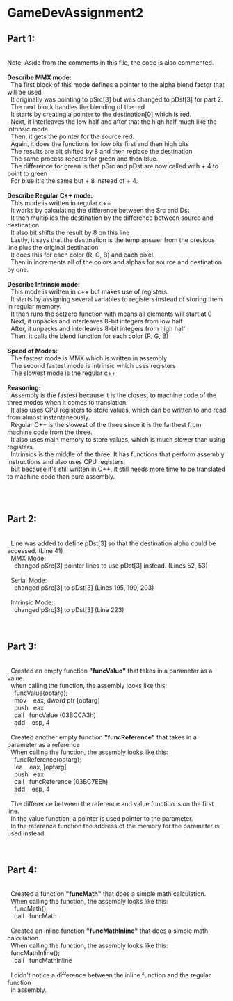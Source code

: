 # GameDevAssignment2

<h2>Part 1:</h2><br />
Note: Aside from the comments in this file, the code is also commented.<br />
<br />
<b>Describe MMX mode:</b><br />
&nbsp;&nbsp;The first block of this mode defines a pointer to the alpha blend factor that will be used<br />
&nbsp;&nbsp;It originally was pointing to pSrc[3] but was changed to pDst[3] for part 2.<br />
&nbsp;&nbsp;The next block handles the blending of the red<br />
&nbsp;&nbsp;It starts by creating a pointer to the destination[0] which is red.<br />
&nbsp;&nbsp;Next, it interleaves the low half and after that the high half much like the intrinsic mode<br />
&nbsp;&nbsp;Then, it gets the pointer for the source red.<br />
&nbsp;&nbsp;Again, it does the functions for low bits first and then high bits<br />
&nbsp;&nbsp;The results are bit shifted by 8 and then replace the destination<br />
&nbsp;&nbsp;The same process repeats for green and then blue.<br />
&nbsp;&nbsp;The difference for green is that pSrc and pDst are now called with + 4 to point to green<br />
&nbsp;&nbsp;For blue it's the same but + 8 instead of + 4.<br />
<br />
<b>Describe Regular C++ mode:</b><br />
&nbsp;&nbsp;This mode is written in regular c++<br />
&nbsp;&nbsp;It works by calculating the difference between the Src and Dst<br />
&nbsp;&nbsp;It then multiplies the destination by the difference between source and destination<br />
&nbsp;&nbsp;It also bit shifts the result by 8 on this line<br />
&nbsp;&nbsp;Lastly, it says that the destination is the temp answer from the previous line plus the original destination<br />
&nbsp;&nbsp;It does this for each color (R, G, B) and each pixel.<br />
&nbsp;&nbsp;Then in increments all of the colors and alphas for source and destination by one. <br />
<br />
<b>Describe Intrinsic mode:</b><br />
&nbsp;&nbsp;This mode is written in c++ but makes use of registers.<br />
&nbsp;&nbsp;It starts by assigning several variables to registers instead of storing them in regular memory.<br />
&nbsp;&nbsp;It then runs the setzero function with means all elements will start at 0<br />
&nbsp;&nbsp;Next, it unpacks and interleaves 8-bit integers from low half<br />
&nbsp;&nbsp;After, it unpacks and interleaves 8-bit integers from high half<br />
&nbsp;&nbsp;Then, it calls the blend function for each color (R, G, B)<br />
<br />
<b>Speed of Modes:</b><br />
&nbsp;&nbsp;The fastest mode is MMX which is written in assembly<br />
&nbsp;&nbsp;The second fastest mode is Intrinsic which uses registers<br />
&nbsp;&nbsp;The slowest mode is the regular c++<br />
<br />
<b>Reasoning:</b><br />
&nbsp;&nbsp;Assembly is the fastest because it is the closest to machine code of the three modes when it comes to translation. <br />
&nbsp;&nbsp;It also uses CPU registers to store values, which can be written to and read from almost instantaneously.<br />
&nbsp;&nbsp;Regular C++ is the slowest of the three since it is the farthest from machine code from the three. <br />
&nbsp;&nbsp;It also uses main memory to store values, which is much slower than using registers.<br />
&nbsp;&nbsp;Intrinsics is the middle of the three. It has functions that perform assembly instructions and also uses CPU registers, <br />
&nbsp;&nbsp;but because it's still written in C++, it still needs more time to be translated to machine code than pure assembly.<br />

<br /><br />

<h2>Part 2:</h2><br />
&nbsp;&nbsp;Line was added to define pDst[3] so that the destination alpha could be accessed. (Line 41)<br />
&nbsp;&nbsp;MMX Mode:<br />
&nbsp;&nbsp;&nbsp;&nbsp;changed pSrc[3] pointer lines to use pDst[3] instead. (Lines 52, 53)<br />
<br />
&nbsp;&nbsp;Serial Mode:<br /> 
&nbsp;&nbsp;&nbsp;&nbsp;changed pSrc[3] to pDst[3] (Lines 195, 199, 203)<br />
<br />
&nbsp;&nbsp;Intrinsic Mode:<br />
&nbsp;&nbsp;&nbsp;&nbsp;changed pSrc[3] to pDst[3] (Line 223)<br />
<br />
<br />
<h2>Part 3:</h2><br />
&nbsp;&nbsp;Created an empty function <b>"funcValue"</b> that takes in a parameter as a value.<br />
&nbsp;&nbsp;when calling the function, the assembly looks like this:<br />
&nbsp;&nbsp;&nbsp;&nbsp;funcValue(optarg);<br />
&nbsp;&nbsp;&nbsp;&nbsp;mov &nbsp;&nbsp;&nbsp;eax, dword ptr [optarg]<br />
&nbsp;&nbsp;&nbsp;&nbsp;push&nbsp;&nbsp;&nbsp;eax<br />
&nbsp;&nbsp;&nbsp;&nbsp;call&nbsp;&nbsp;&nbsp;funcValue (03BCCA3h)<br />
&nbsp;&nbsp;&nbsp;&nbsp;add &nbsp;&nbsp;&nbsp;esp, 4<br />
<br />
&nbsp;&nbsp;Created another empty function <b>"funcReference"</b> that takes in a parameter as a reference<br />
&nbsp;&nbsp;When calling the function, the assembly looks like this:<br />
&nbsp;&nbsp;&nbsp;&nbsp;funcReference(optarg);<br />
&nbsp;&nbsp;&nbsp;&nbsp;lea &nbsp;&nbsp;&nbsp;eax, [optarg]<br />
&nbsp;&nbsp;&nbsp;&nbsp;push&nbsp;&nbsp;&nbsp;eax<br />
&nbsp;&nbsp;&nbsp;&nbsp;call&nbsp;&nbsp;&nbsp;funcReference (03BC7EEh)<br />
&nbsp;&nbsp;&nbsp;&nbsp;add &nbsp;&nbsp;&nbsp;esp, 4<br />
<br />
&nbsp;&nbsp;The difference between the reference and value function is on the first line.<br />
&nbsp;&nbsp;In the value function, a pointer is used pointer to the parameter.<br />
&nbsp;&nbsp;In the reference function the address of the memory for the parameter is used instead.<br />
<br />
<br />
<h2>Part 4:</h2><br />
&nbsp;&nbsp;Created a function <b>"funcMath"</b> that does a simple math calculation.<br />
&nbsp;&nbsp;When calling the function, the assembly looks like this:<br />
&nbsp;&nbsp;&nbsp;&nbsp;funcMath();<br />
&nbsp;&nbsp;&nbsp;&nbsp;call&nbsp;&nbsp;&nbsp;funcMath<br />
<br />
&nbsp;&nbsp;Created an inline function <b>"funcMathInline"</b> that does a simple math calculation.<br />
&nbsp;&nbsp;When calling the function, the assembly looks like this:<br />
&nbsp;&nbsp;funcMathInline();<br />
&nbsp;&nbsp;&nbsp;&nbsp;call&nbsp;&nbsp;&nbsp;funcMathInline<br />
<br />
&nbsp;&nbsp;I didn't notice a difference between the inline function and the regular function<br />
&nbsp;&nbsp;in assembly.<br />
